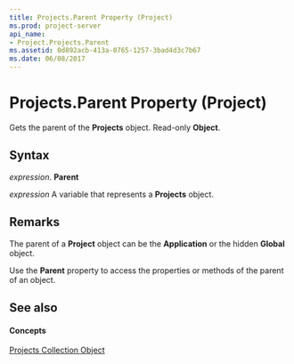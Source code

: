 ```yaml
---
title: Projects.Parent Property (Project)
ms.prod: project-server
api_name:
- Project.Projects.Parent
ms.assetid: 0d892acb-413a-0765-1257-3bad4d3c7b67
ms.date: 06/08/2017
---
```



# Projects.Parent Property (Project)

Gets the parent of the  **Projects** object. Read-only **Object**.


## Syntax

 _expression_. **Parent**

 _expression_ A variable that represents a **Projects** object.


## Remarks

The parent of a  **Project** object can be the **Application** or the hidden **Global** object.

Use the  **Parent** property to access the properties or methods of the parent of an object.


## See also


#### Concepts


[Projects Collection Object](Project.projects.md)
